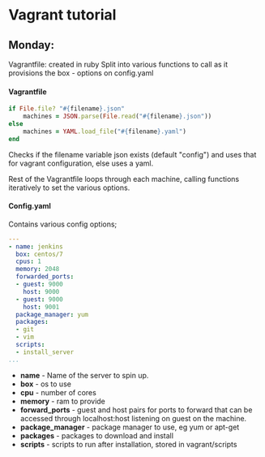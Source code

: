 # Vagrant tutorial #

## Monday: ##

Vagrantfile: created in ruby
Split into various functions to call as it provisions the box - options on config.yaml

#### Vagrantfile ####

```ruby
if File.file? "#{filename}.json"
    machines = JSON.parse(File.read("#{filename}.json"))
else
    machines = YAML.load_file("#{filename}.yaml")
end
```
Checks if the filename variable json exists (default "config") and uses that for vagrant
configuration, else uses a yaml.

Rest of the Vagrantfile loops through each machine, calling functions iteratively to set the various
options.


#### Config.yaml #####

Contains various config options;

```yaml
---
- name: jenkins
  box: centos/7
  cpus: 1
  memory: 2048
  forwarded_ports:
  - guest: 9000
    host: 9000
  - guest: 9000
    host: 9001
  package_manager: yum
  packages:
  - git
  - vim
  scripts:
  - install_server
...
```
* **name**            - Name of the server to spin up.
* **box**             - os to use
* **cpu**             - number of cores
* **memory**          - ram to provide
* **forward_ports**   - guest and host pairs for ports to forward that can be accessed through localhost:host listening on guest on the machine.
* **package_manager** - package manager to use, eg yum or apt-get
* **packages**        - packages to download and install
* **scripts**         - scripts to run after installation, stored in vagrant/scripts
